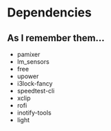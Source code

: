 # Dependencies 
## As I remember them...
- pamixer
- lm_sensors
- free
- upower
- i3lock-fancy
- speedtest-cli
- xclip
- rofi
- inotify-tools
- light